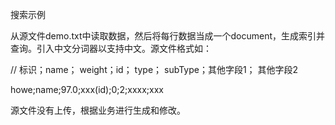 搜索示例

从源文件demo.txt中读取数据，然后将每行数据当成一个document，生成索引并查询。引入中文分词器以支持中文。源文件格式如：

// 标识；name； weight；id； type； subType；其他字段1； 其他字段2

howe;name;97.0;xxx(id);0;2;xxxx;xxx

源文件没有上传，根据业务进行生成和修改。
